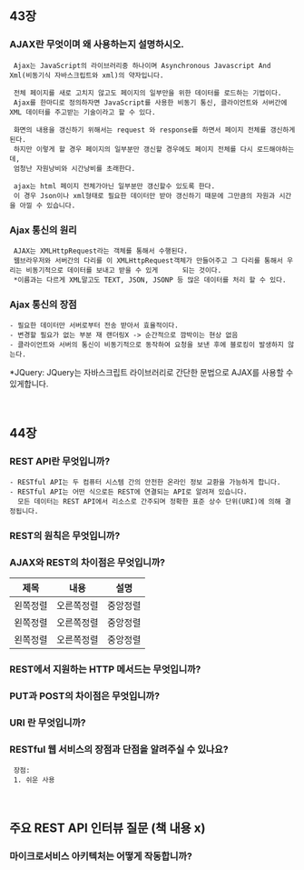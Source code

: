 ## 43장

### AJAX란 무엇이며 왜 사용하는지 설명하시오.

     Ajax는 JavaScript의 라이브러리중 하나이며 Asynchronous Javascript And Xml(비동기식 자바스크립트와 xml)의 약자입니다. 
     
     전체 페이지를 새로 고치지 않고도 페이지의 일부만을 위한 데이터를 로드하는 기법이다. 
     Ajax를 한마디로 정의하자면 JavaScript를 사용한 비동기 통신, 클라이언트와 서버간에 XML 데이터를 주고받는 기술이라고 할 수 있다.
     
     화면의 내용을 갱신하기 위해서는 request 와 response를 하면서 페이지 전체를 갱신하게 된다. 
     하지만 이렇게 할 경우 페이지의 일부분만 갱신할 경우에도 페이지 전체를 다시 로드해야하는데,
     엄청난 자원낭비와 시간낭비를 초래한다.
     
     ajax는 html 페이지 전체가아닌 일부분만 갱신할수 있도록 한다. 
     이 경우 Json이나 xml형태로 필요한 데이터만 받아 갱신하기 때문에 그만큼의 자원과 시간을 아낄 수 있습니다.
     
###  Ajax 통신의 원리

     AJAX는 XMLHttpRequest라는 객체를 통해서 수행된다.
     웹브라우저와 서버간의 다리를 이 XMLHttpRequest객체가 만들어주고 그 다리를 통해서 우리는 비동기적으로 데이터를 보내고 받을 수 있게      되는 것이다. 
     *이름과는 다르게 XML말고도 TEXT, JSON, JSONP 등 많은 데이터를 처리 할 수 있다.   

###  Ajax 통신의 장점

    - 필요한 데이터만 서버로부터 전송 받아서 효율적이다.
    - 변경할 필요가 없는 부분 재 랜더링X -> 순간적으로 깜박이는 현상 없음
    - 클라이언트와 서버의 통신이 비동기적으로 동작하여 요청을 보낸 후에 블로킹이 발생하지 않는다.

*JQuery: JQuery는 자바스크립트 라이브러리로 간단한 문법으로 AJAX를 사용할 수 있게합니다.

<br>

## 44장

### REST API란 무엇입니까?

    - RESTful API는 두 컴퓨터 시스템 간의 안전한 온라인 정보 교환을 가능하게 합니다. 
    - RESTful API는 어떤 식으로든 REST에 연결되는 API로 알려져 있습니다. 
      모든 데이터는 REST API에서 리소스로 간주되며 정확한 표준 상수 단위(URI)에 의해 결정됩니다.

### REST의 원칙은 무엇입니까?  

### AJAX와 REST의 차이점은 무엇입니까?

|제목|내용|설명|
|:---:|:---:|:---:|
|왼쪽정렬|오른쪽정렬|중앙정렬|
|왼쪽정렬|오른쪽정렬|중앙정렬|
|왼쪽정렬|오른쪽정렬|중앙정렬|

### REST에서 지원하는 HTTP 메서드는 무엇입니까?

### PUT과 POST의 차이점은 무엇입니까?

### URI 란 무엇입니까?

### RESTful 웹 서비스의 장점과 단점을 알려주실 수 있나요?

     장점:
     1. 쉬운 사용

<br>

## 주요 REST API 인터뷰 질문 (책 내용 x)

### 마이크로서비스 아키텍처는 어떻게 작동합니까?

